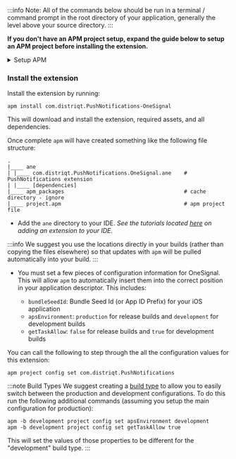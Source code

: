 


:::info 
Note: All of the commands below should be run in a terminal / command prompt in the root directory of your application, generally the level above your source directory.
:::

**If you don't have an APM project setup, expand the guide below to setup an APM project before installing the extension.**

<details><summary>Setup APM</summary>
<p>

### Install APM

If you haven't installed `apm` follow the install guide on [airsdk.dev](https://airsdk.dev/docs/basics/install-apm).


### Setup an APM project 

You will need an APM project for your application.


There are many ways to do this and for more options see the [APM documentation](https://github.com/airsdk/apm/wiki/Usage-ProjectsAndPackages#initialise). Here we will just initialise a new empty project:

```
apm init
```

#### Check your github token

We use github to secure our extensions so you must have created a github personal access token and configured `apm` to use it. 

To do this create a token using this [guide from github](https://docs.github.com/en/github/authenticating-to-github/keeping-your-account-and-data-secure/creating-a-personal-access-token) and then set it in your apm config using:

```
apm config set github_token ghp_XXXXXXXXXXXXXXXXXXXXXXXXXXXX
```

If you don't do this correctly you may find the install will fail.

</p>
</details>


### Install the extension 

Install the extension by running: 

```
apm install com.distriqt.PushNotifications-OneSignal
```

This will download and install the extension, required assets, and all dependencies.

Once complete `apm` will have created something like the following file structure: 

```
.
|____ ane
| |____ com.distriqt.PushNotifications.OneSignal.ane	# PushNotifications extension
| |____ [dependencies]
|____ apm_packages										# cache directory - ignore
|____ project.apm										# apm project file
```

- Add the `ane` directory to your IDE. *See the tutorials located [here](/docs/tutorials/getting-started) on adding an extension to your IDE.*

:::info
We suggest you use the locations directly in your builds (rather than copying the files elsewhere) so that updates with `apm` will be pulled automatically into your build.
:::


- You must set a few pieces of configuration information for OneSignal. This will allow `apm` to automatically insert them into the correct position in your application descriptor. This includes:

	- `bundleSeedId`: Bundle Seed Id (or App ID Prefix) for your iOS application
	- `apsEnvironment`: `production` for release builds and `development` for development builds
	- `getTaskAllow`: `false` for release builds and `true` for development builds

You can call the following to step through the all the configuration values for this extension:

```
apm project config set com.distriqt.PushNotifications
```

:::note Build Types
We suggest creating a [build type](https://github.com/airsdk/apm/wiki/Usage-ProjectsAndPackages#build-types) to allow you to easily switch between the production and development configurations. To do this run the following additional commands (assuming you setup the main configuration for production): 

```
apm -b development project config set apsEnvironment development
apm -b development project config set getTaskAllow true
```

This will set the values of those properties to be different for the "development" build type. 
:::


